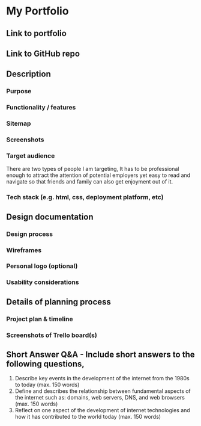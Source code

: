 # My Portfolio

## Link to portfolio

## Link to GitHub repo


## Description

### Purpose
### Functionality / features
### Sitemap
### Screenshots

### Target audience
There are two types of people I am targeting, It has to be professional enough to attract the attention of potential employers yet easy to read and navigate so that friends and family can also get enjoyment out of it.
### Tech stack (e.g. html, css, deployment platform, etc)

## Design documentation
### Design process
### Wireframes
### Personal logo (optional)
### Usability considerations

## Details of planning process
### Project plan & timeline
### Screenshots of Trello board(s)

## Short Answer Q&A - Include short answers to the following questions,
1. Describe key events in the development of the internet from the 1980s to today (max. 150 words)
2.  Define and describes the relationship between fundamental aspects of the internet such as: domains, web servers, DNS, and web browsers (max. 150 words)
3.  Reflect on one aspect of the development of internet technologies and how it has contributed to the world today (max. 150 words)